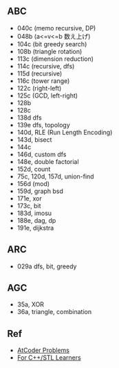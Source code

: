 ## ABC
- 040c (memo recursive, DP)
- 048b (a<=v<=b 数え上げ)
- 104c (bit greedy search)
- 108b (triangle rotation)
- 113c (dimension reduction)
- 114c (recursive, dfs)
- 115d (recursive)
- 116c (tower range)
- 122c (right-left)
- 125c (GCD, left-right)
- 128b
- 128c
- 138d dfs
- 139e dfs, topology
- 140d, RLE (Run Length Encoding)
- 143d, bisect
- 144c
- 146d, custom dfs
- 148e, double factorial
- 152d, count
- 75c, 120d, 157d, union-find
- 156d (mod)
- 159d, graph bsd
- 171e, xor
- 173c, bit
- 183d, imosu
- 188e, dag, dp
- 191e, dijkstra

## ARC
- 029a dfs, bit, greedy

## AGC
- 35a, XOR
- 36a, triangle, combination

## Ref
- [AtCoder Problems](https://img.atcoder.jp/arc086/editorial.pdf)
- [For C++/STL Learners](http://vivi.dyndns.org/tech/cpp/cpp.html)
